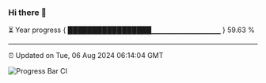 ### Hi there 👋

⏳ Year progress { █████████████████▁▁▁▁▁▁▁▁▁▁▁▁▁ } 59.63 %

---

⏰ Updated on Tue, 06 Aug 2024 06:14:04 GMT

![Progress Bar CI](https://github.com/Shyam-Makwana/GitHub-Actions-Demo/workflows/Progress%20Bar%20CI/badge.svg)
